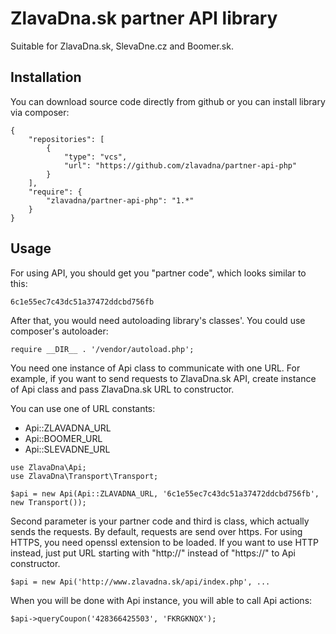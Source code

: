 # ZlavaDna.sk partner API library
Suitable for ZlavaDna.sk, SlevaDne.cz and Boomer.sk.

## Installation

You can download source code directly from github or you can install library via composer:

```
{
    "repositories": [
        {
            "type": "vcs",
            "url": "https://github.com/zlavadna/partner-api-php"
        }
    ],
    "require": {
        "zlavadna/partner-api-php": "1.*"
    }
}
```

## Usage

For using API, you should get you "partner code", which looks similar to this:

```
6c1e55ec7c43dc51a37472ddcbd756fb
```

After that, you would need autoloading library's classes'. You could use composer's autoloader:

```
require __DIR__ . '/vendor/autoload.php';
```

You need one instance of Api class to communicate with one URL.
For example, if you want to send requests to ZlavaDna.sk API,
create instance of Api class and pass ZlavaDna.sk URL to constructor.

You can use one of URL constants:
- Api::ZLAVADNA_URL
- Api::BOOMER_URL
- Api::SLEVADNE_URL

```
use ZlavaDna\Api;
use ZlavaDna\Transport\Transport;

$api = new Api(Api::ZLAVADNA_URL, '6c1e55ec7c43dc51a37472ddcbd756fb', new Transport());
```

Second parameter is your partner code and third is class, which actually sends the requests.
By default, requests are send over https. For using HTTPS, you need openssl extension to be loaded.
If you want to use HTTP instead, just put URL starting with "http://" instead of "https://" to Api constructor.

```
$api = new Api('http://www.zlavadna.sk/api/index.php', ...
```

When you will be done with Api instance, you will able to call Api actions:

```
$api->queryCoupon('428366425503', 'FKRGKNQX');
```